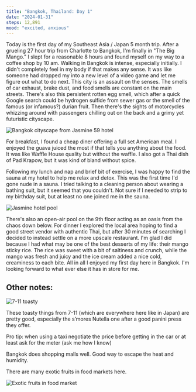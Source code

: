 ```yaml
---
title: "Bangkok, Thailand: Day 1"
date: "2024-01-31"
steps: 12,891
mood: "excited, anxious"
---
```


Today is the first day of my Southeast Asia / Japan 5 month trip. After a grueling 27 hour trip from Charlotte to Bangkok, I'm finally in "The Big Mango." I slept for a reasonable 8 hours and found myself on my way to a coffee shop by 10 am. Walking in Bangkok is intense, especially initially. I didn't completely feel in my body if that makes any sense. It was like someone had dropped my into a new level of a video game and let me figure out what to do next. This city is an assault on the senses. The smells of car exhaust, brake dust, and food smells are constant on the main streets. There's also this persistent rotten egg smell, which after a quick Google search could be hydrogen sulfide from sewer gas or the smell of the famous (or infamous?) durian fruit. Then there's the sights of motorcycles whizzing around with passengers chilling out on the back and a grimy yet futuristic cityscape.

![Bangkok cityscape from Jasmine 59 hotel](/images/bangkok-from-jasmine.jpeg)

For breakfast, I found a cheap diner offering a full set American meal. I enjoyed the guava juiced the most if that tells you anything about the food. It was like Waffle House quality but without the waffle. I also got a Thai dish of Pad Krapow, but it was kind of bland without spice.

Following my lunch and nap and brief bit of exercise, I was happy to find the sauna at my hotel to help me relax and detox. This was the first time I'd gone nude in a sauna. I tried talking to a cleaning person about wearing a bathing suit, but it seemed that you couldn't. Not sure if I needed to strip to my birthday suit, but at least no one joined me in the sauna.

![Jasmine hotel pool](/images/jasmine-pool.jpeg)

There's also an open-air pool on the 9th floor acting as an oasis from the chaos down below. For dinner I explored the local area hoping to find a good street vendor with authentic Thai, but after 30 minutes of searching I decided to instead settle on a more upscale restaurant. I'm glad I did because I had what may be one of the best desserts of my life: their mango sticky rice. The rice was sweet with a bit of saltiness and crunch, while the mango was fresh and juicy and the ice cream added a nice cold, creaminess to each bite. All in all I enjoyed my first day here in Bangkok. I'm looking forward to what ever else it has in store for me.

## Other notes:

![7-11 toasty](/images/toasty.png)

These toasty things from 7-11 (which are everywhere here like in Japan) are pretty good, especially the s’mores Nutella one after a good panini press they offer.

Pro tip: when using a taxi negotiate the price before getting in the car or at least ask for the meter (ask me how I know)

Bangkok does shopping malls well. Good way to escape the heat and humidity.

There are many exotic fruits in food markets here.

![Exotic fruits in food market](/images/exotic-fruits.jpeg)
